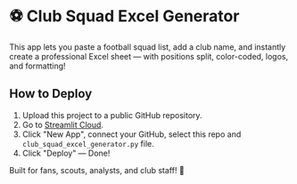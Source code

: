 # ⚽ Club Squad Excel Generator

This app lets you paste a football squad list, add a club name, and instantly create a professional Excel sheet — with positions split, color-coded, logos, and formatting!

## How to Deploy
1. Upload this project to a public GitHub repository.
2. Go to [Streamlit Cloud](https://streamlit.io/cloud).
3. Click "New App", connect your GitHub, select this repo and `club_squad_excel_generator.py` file.
4. Click "Deploy" — Done!

Built for fans, scouts, analysts, and club staff! 🎯